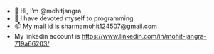 - 👋 Hi, I’m @mohitjangra
- 👀 I have devoted myself to programming.
- 📫 My mail id is sharmamohit124507@gmail.com
- My linkedin account is https://www.linkedin.com/in/mohit-jangra-719a66203/

<!---
mohitjangra75/mohitjangra75 is a ✨ special ✨ repository because its `README.md` (this file) appears on your GitHub profile.
You can click the Preview link to take a look at your changes.
--->
